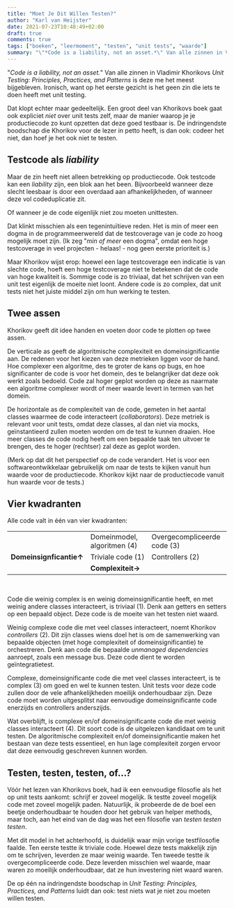 ```yaml
---
title: "Moet Je Dit Willen Testen?"
author: "Karl van Heijster"
date: 2021-07-23T10:48:49+02:00
draft: true
comments: true
tags: ["boeken", "leermoment", "testen", "unit tests", "waarde"]
summary: "\"*Code is a liability, not an asset.*\" Van alle zinnen in Vladimir Khorikovs *Unit Testing: Principles, Practices, and Patterns* is deze me het meest bijgebleven. Ironisch, want op het eerste gezicht is het geen zin die iets te doen heeft met unit testing. Ook testcode kan een een blok aan het been zijn. Bijvoorbeeld wanneer je de code eigenlijk niet zou moeten willen unittesten."
---
```


"*Code is a liability, not an asset.*" Van alle zinnen in Vladimir Khorikovs *Unit Testing: Principles, Practices, and Patterns* is deze me het meest bijgebleven. Ironisch, want op het eerste gezicht is het geen zin die iets te doen heeft met unit testing. 


Dat klopt echter maar gedeeltelijk. Een groot deel van Khorikovs boek gaat ook expliciet *niet* over unit tests zelf, maar de manier waarop je je productiecode zo kunt opzetten dat deze goed testbaar is. De indringendste boodschap die Khorikov voor de lezer in petto heeft, is dan ook: codeer het niet, dan hoef je het ook niet te testen.


## Testcode als *liability*


Maar de zin heeft niet alleen betrekking op productiecode. Ook testcode kan een *liability* zijn, een blok aan het been. Bijvoorbeeld wanneer deze slecht leesbaar is door een overdaad aan afhankelijkheden, of wanneer deze vol codeduplicatie zit.


Of wanneer je de code eigenlijk niet zou moeten unittesten.


Dat klinkt misschien als een tegenintuïtieve reden. Het is min of meer een dogma in de programmeerwereld dat de testcoverage van je code zo hoog mogelijk moet zijn. (Ik zeg "*min of meer* een dogma", omdat een hoge testcoverage in veel projecten - helaas! - nog geen eerste prioriteit is.) 


Maar Khorikov wijst erop: hoewel een lage testcoverage een indicatie is van slechte code, hoeft een hoge testcoverage niet te betekenen dat de code van hoge kwaliteit is. Sommige code is zo triviaal, dat het schrijven van een unit test eigenlijk de moeite niet loont. Andere code is zo complex, dat unit tests niet het juiste middel zijn om hun werking te testen. 


## Twee assen


Khorikov geeft dit idee handen en voeten door code te plotten op twee assen. 


De verticale as geeft de algoritmische complexiteit en domeinsignificantie aan. De redenen voor het kiezen van deze metrieken liggen voor de hand. Hoe complexer een algoritme, des te groter de kans op bugs, en hoe significanter de code is voor het domein, des te belangrijker dat deze ook werkt zoals bedoeld. Code zal hoger geplot worden op deze as naarmate een algoritme complexer wordt of meer waarde levert in termen van het domein. 


De horizontale as de complexiteit van de code, gemeten in het aantal classes waarmee de code interacteert (*collaborators*). Deze metriek is relevant voor unit tests, omdat deze classes, al dan niet via mocks, geïnstantieerd zullen moeten worden om de test te kunnen draaien. Hoe meer classes de code nodig heeft om een bepaalde taak ten uitvoer te brengen, des te hoger (rechtser) zal deze as geplot worden.


(Merk op dat dit het perspectief op de code verandert. Het is voor een softwareontwikkelaar gebruikelijk om naar de tests te kijken vanuit hun waarde voor de productiecode. Khorikov kijkt naar de productiecode vanuit hun waarde voor de tests.)


## Vier kwadranten


Alle code valt in één van vier kwadranten:

|                                |                             |                             |
|:------------------------------:|-----------------------------|-----------------------------|
|                                | Domeinmodel, algoritmen (4) | Overgecompliceerde code (3) |
| **Domeinsignficantie&#8593;**  | Triviale code (1)           | Controllers (2)             |
|                                | **Complexiteit&#8594;**     |                             |
<br>

Code die weinig complex is en weinig domeinsignificantie heeft, en met weinig andere classes interacteert, is triviaal (1). Denk aan getters en setters op een bepaald object. Deze code is de moeite van het testen niet waard.


Weinig complexe code die met veel classes interacteert, noemt Khorikov *controllers* (2). Dit zijn classes wiens doel het is om de samenwerking van bepaalde objecten (met hoge complexiteit of domeinsignificantie) te orchestreren. Denk aan code die bepaalde *unmanaged dependencies* aanroept, zoals een message bus. Deze code dient te worden geïntegratietest.


Complexe, domeinsignificante code die met veel classes interacteert, is te complex (3) om goed en wel te kunnen testen. Unit tests voor deze code zullen door de vele afhankelijkheden moeilijk onderhoudbaar zijn. Deze code moet worden uitgesplitst naar eenvoudige domeinsignificante code enerzijds en controllers anderszijds.


Wat overblijft, is complexe en/of domeinsignificante code die met weinig classes interacteert (4). Dit soort code is de uitgelezen kandidaat om te unit testen. De algoritmische complexiteit en/of domeinsignificantie maken het bestaan van deze tests essentieel, en hun lage complexiteit zorgen ervoor dat deze eenvoudig geschreven kunnen worden.


## Testen, testen, testen, of...?


Vóór het lezen van Khorikovs boek, had ik een eenvoudige filosofie als het op unit tests aankomt: schrijf er zoveel mogelijk. Ik testte zoveel mogelijk code met zoveel mogelijk paden. Natuurlijk, ik probeerde de de boel een beetje onderhoudbaar te houden door het gebruik van helper methods, maar toch, aan het eind van de dag was het een filosofie van *testen testen testen*.


Met dit model in het achterhoofd, is duidelijk waar mijn vorige testfilosofie faalde. Ten eerste testte ik triviale code. Hoewel deze tests makkelijk zijn om te schrijven, leverden ze maar weinig waarde. Ten tweede testte ik overgecompliceerde code. Deze leverden misschien wel waarde, maar waren zo moeilijk onderhoudbaar, dat ze hun investering niet waard waren.


De op één na indringendste boodschap in *Unit Testing: Principles, Practices, and Patterns* luidt dan ook: test niets wat je niet zou moeten willen testen.
